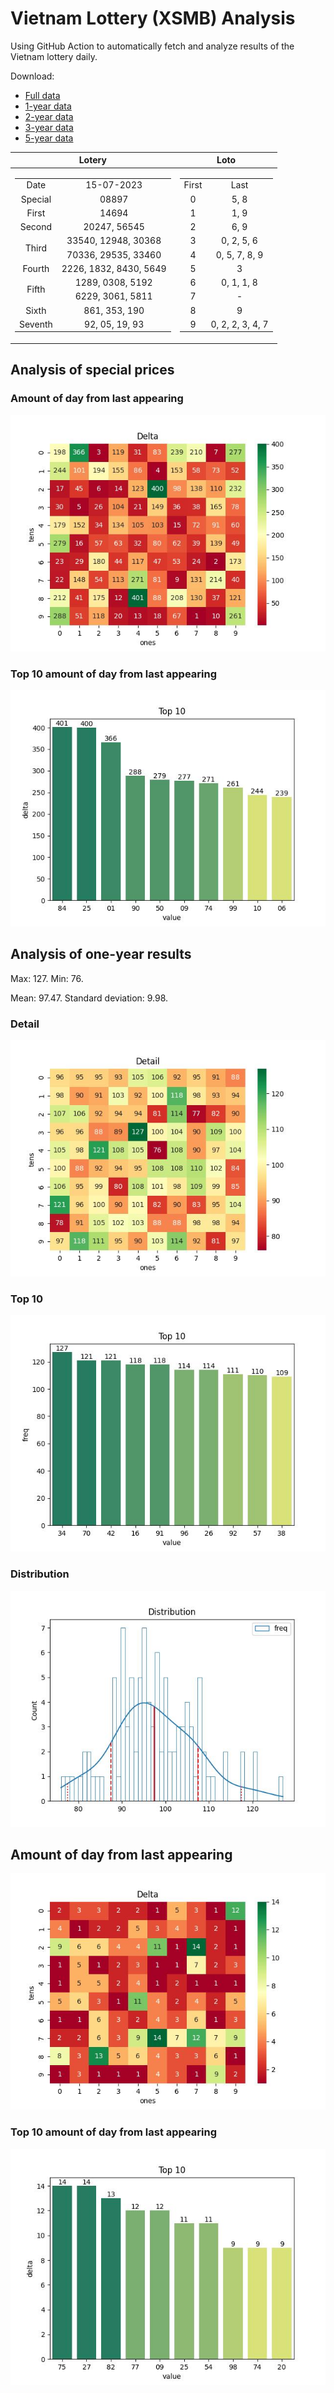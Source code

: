 # Vietnam Lottery (XSMB) Analysis

Using GitHub Action to automatically fetch and analyze results of the Vietnam lottery daily.

Download:

* [Full data](https://raw.githubusercontent.com/khiemdoan/vietnam-lottery-xsmb-analysis/main/results/xsmb.csv)
* [1-year data](https://raw.githubusercontent.com/khiemdoan/vietnam-lottery-xsmb-analysis/main/results/xsmb_1_year.csv)
* [2-year data](https://raw.githubusercontent.com/khiemdoan/vietnam-lottery-xsmb-analysis/main/results/xsmb_2_year.csv)
* [3-year data](https://raw.githubusercontent.com/khiemdoan/vietnam-lottery-xsmb-analysis/main/results/xsmb_3_year.csv)
* [5-year data](https://raw.githubusercontent.com/khiemdoan/vietnam-lottery-xsmb-analysis/main/results/xsmb_5_year.csv)

| Lotery      | Loto |
| :-----------: | :-----------: |
| <table><tr><td>Date</td><td>15-07-2023</td></tr><tr><td>Special</td><td>08897</td></tr><tr><td>First</td><td>14694</td></tr><tr><td>Second</td><td>20247, 56545</td></tr><tr><td rowspan="2">Third</td><td>33540, 12948, 30368</td></tr><tr><td>70336, 29535, 33460</td></tr><tr><td>Fourth</td><td>2226, 1832, 8430, 5649</td></tr><tr><td rowspan="2">Fifth</td><td>1289, 0308, 5192</td></tr><tr><td>6229, 3061, 5811</td></tr><tr><td>Sixth</td><td>861, 353, 190</td></tr><tr><td>Seventh</td><td>92, 05, 19, 93</td></tr></table> | <table><tr><td>First</td><td>Last</td></tr><tr><td>0</td><td>5, 8</td></tr><tr><td>1</td><td>1, 9</td></tr><tr><td>2</td><td>6, 9</td></tr><tr><td>3</td><td>0, 2, 5, 6</td></tr><tr><td>4</td><td>0, 5, 7, 8, 9</td></tr><tr><td>5</td><td>3</td></tr><tr><td>6</td><td>0, 1, 1, 8</td></tr><tr><td>7</td><td>-</td></tr><tr><td>8</td><td>9</td></tr><tr><td>9</td><td>0, 2, 2, 3, 4, 7</td></tr></table> |


<h2>Analysis of special prices</h2>

<h3>Amount of day from last appearing</h3>

![Delta](images/special_delta.jpg)

<h3>Top 10 amount of day from last appearing</h3>

![Delta top 10](images/special_delta_top_10.jpg)

<h2>Analysis of one-year results</h2>

Max: 127. Min: 76.

Mean: 97.47. Standard deviation: 9.98.

<h3>Detail</h3>

![Detail](images/heatmap.jpg)

<h3>Top 10</h3>

![Top 10](images/top-10.jpg)

<h3>Distribution</h3>

![Distribution](images/distribution.jpg)

<h2>Amount of day from last appearing</h2>

![Delta](images/delta.jpg)

<h3>Top 10 amount of day from last appearing</h3>

![Delta top 10](images/delta_top_10.jpg)